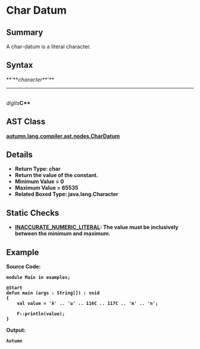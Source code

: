 # Char Datum

## Summary

A char-datum is a literal character.

## Syntax

<div class="syntax">
**'**<i>character</i>**'**<br>
<hr><br>
<i>digits</i><b class='keyword'>C**<br>
</div>

## AST Class

[autumn.lang.compiler.ast.nodes.CharDatum](https://www.mackenziehigh.com/autumn/javadoc/autumn/lang/compiler/ast/nodes/CharDatum.html)

## Details

+ Return Type: char
+ Return the value of the constant.
+ Minimum Value = 0
+ Maximum Value = 65535
+ Related Boxed Type: java.lang.Character

## Static Checks

+ [INACCURATE_NUMERIC_LITERAL](https://www.mackenziehigh.com/autumn/javadoc/autumn/lang/compiler/errors/ErrorCode.html#INACCURATE_NUMERIC_LITERAL): The value must be inclusively between the minimum and maximum.

## Example

**Source Code:**

```plain
module Main in examples;

@Start
defun main (args : String[]) : void
{
    val value = 'A' .. 'u' .. 116C .. 117C .. 'm' .. 'n';

    F::println(value);
}
```

**Output:**

```plain
Autumn
```

